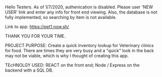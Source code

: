 Hello Testers.
As of 1/7/2020, authenication is disabled. Please user 'NEW USER' link and enter any info for front end viewing.
Also, the database is not fully implemented, so searching by item is not available.

Link to app: https://pet1.now.sh/

THANK YOU FOR YOUR TIME.

PROJECT PURPOSE:
Create a quick inventory lookup for Veterinary clinics for food.
There are times they are very busy and a "quick" look in the back may not be viable, which is why
I thought of creating this app.

TEcHNOLGY USED:
REACT on the front end; Node / Express on the backend with a SQL DB.
